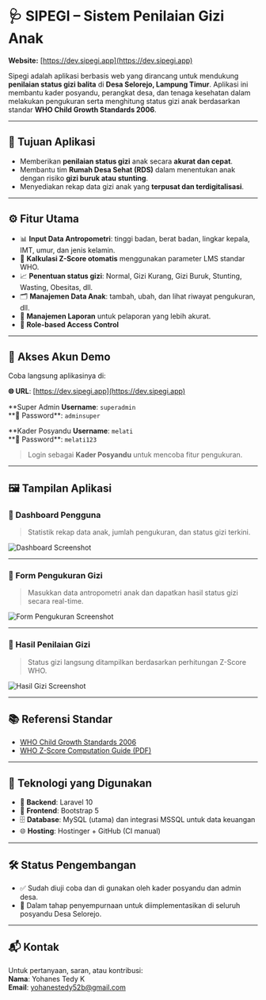 # 🩺 SIPEGI – Sistem Penilaian Gizi Anak

**Website:** [https://dev.sipegi.app](https://dev.sipegi.app)

Sipegi adalah aplikasi berbasis web yang dirancang untuk mendukung **penilaian status gizi balita** di **Desa Selorejo, Lampung Timur**. Aplikasi ini membantu kader posyandu, perangkat desa, dan tenaga kesehatan dalam melakukan pengukuran serta menghitung status gizi anak berdasarkan standar **WHO Child Growth Standards 2006**.

---

## 🎯 Tujuan Aplikasi

-   Memberikan **penilaian status gizi** anak secara **akurat dan cepat**.
-   Membantu tim **Rumah Desa Sehat (RDS)** dalam menentukan anak dengan risiko **gizi buruk atau stunting**.
-   Menyediakan rekap data gizi anak yang **terpusat dan terdigitalisasi**.

---

## ⚙️ Fitur Utama

-   📊 **Input Data Antropometri**: tinggi badan, berat badan, lingkar kepala, IMT, umur, dan jenis kelamin.
-   🧮 **Kalkulasi Z-Score otomatis** menggunakan parameter LMS standar WHO.
-   📈 **Penentuan status gizi**: Normal, Gizi Kurang, Gizi Buruk, Stunting, Wasting, Obesitas, dll.
-   🗂️ **Manajemen Data Anak**: tambah, ubah, dan lihat riwayat pengukuran, dll.
-   📍 **Manajemen Laporan** untuk pelaporan yang lebih akurat.
-   👤 **Role-based Access Control**

---

## 🔑 Akses Akun Demo

Coba langsung aplikasinya di:

**🌐 URL**: [https://dev.sipegi.app](https://dev.sipegi.app)

**Super Admin
**Username**: `superadmin`  
**🔐 Password\*\*: `adminsuper`

**Kader Posyandu
**Username**: `melati`  
**🔐 Password\*\*: `melati123`

> Login sebagai **Kader Posyandu** untuk mencoba fitur pengukuran.

---

## 🖼️ Tampilan Aplikasi

### 📌 Dashboard Pengguna

> Statistik rekap data anak, jumlah pengukuran, dan status gizi terkini.

![Dashboard Screenshot](screenshots/dashboard.png)

---

### 📌 Form Pengukuran Gizi

> Masukkan data antropometri anak dan dapatkan hasil status gizi secara real-time.

![Form Pengukuran Screenshot](screenshots/form-pengukuran.png)

---

### 📌 Hasil Penilaian Gizi

> Status gizi langsung ditampilkan berdasarkan perhitungan Z-Score WHO.

![Hasil Gizi Screenshot](screenshots/hasil-gizi.png)

---

## 📚 Referensi Standar

-   [WHO Child Growth Standards 2006](https://www.who.int/tools/child-growth-standards/standards)
-   [WHO Z-Score Computation Guide (PDF)](https://cdn.who.int/media/docs/default-source/child-growth/growth-reference-5-19-years/computation.pdf)

---

## 🚀 Teknologi yang Digunakan

-   🧩 **Backend**: Laravel 10
-   🎨 **Frontend**: Bootstrap 5
-   🗄️ **Database**: MySQL (utama) dan integrasi MSSQL untuk data keuangan
-   🌐 **Hosting**: Hostinger + GitHub (CI manual)

---

## 🛠️ Status Pengembangan

-   ✅ Sudah diuji coba dan di gunakan oleh kader posyandu dan admin desa.
-   🚧 Dalam tahap penyempurnaan untuk diimplementasikan di seluruh posyandu Desa Selorejo.

---

## 📬 Kontak

Untuk pertanyaan, saran, atau kontribusi:  
**Nama**: Yohanes Tedy K  
**Email**: yohanestedy52b@gmail.com
